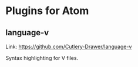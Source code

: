 # Plugins for Atom

## language-v

Link: <https://github.com/Cutlery-Drawer/language-v>

Syntax highlighting for V files.

